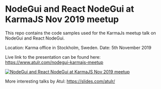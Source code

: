 # NodeGui and React NodeGui at KarmaJS Nov 2019 meetup

This repo contains the code samples used for the KarmaJs meetup talk on NodeGui and React NodeGui.

Location: Karma office in Stockholm, Sweden.
Date: 5th November 2019

Live link to the presentation can be found here: https://www.atulr.com/nodegui-karmajs-meetup


[![NodeGui and React NodeGui at KarmaJS Nov 2019 meetup](https://img.youtube.com/vi/XbMFYXZLPNw/0.jpg)](https://www.youtube.com/watch?v=XbMFYXZLPNw)

More interesting talks by Atul: https://slides.com/atulr/
